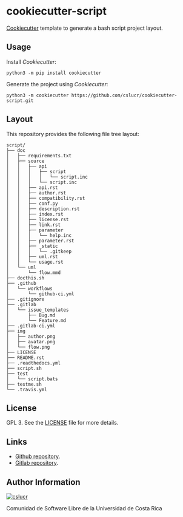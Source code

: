 # cookiecutter-script

[Cookiecutter](https://cookiecutter.rtfd.io) template to generate a bash
script project layout.

## Usage

Install *Cookiecutter*:

```
python3 -m pip install cookiecutter
```

Generate the project using *Cookiecutter*:

```
python3 -m cookiecutter https://github.com/cslucr/cookiecutter-script.git
```

## Layout

This repository provides the following file tree layout:

```
script/
├── doc
│   ├── requirements.txt
│   ├── source
│   │   ├── api
│   │   │   ├── script
│   │   │   │   └── script.inc
│   │   │   └── script.inc
│   │   ├── api.rst
│   │   ├── author.rst
│   │   ├── compatibility.rst
│   │   ├── conf.py
│   │   ├── description.rst
│   │   ├── index.rst
│   │   ├── license.rst
│   │   ├── link.rst
│   │   ├── parameter
│   │   │   └── help.inc
│   │   ├── parameter.rst
│   │   ├── _static
│   │   │   └── .gitkeep
│   │   ├── uml.rst
│   │   └── usage.rst
│   └── uml
│       └── flow.mmd
├── docthis.sh
├── .github
│   └── workflows
│       └── github-ci.yml
├── .gitignore
├── .gitlab
│   └── issue_templates
│       ├── Bug.md
│       └── Feature.md
├── .gitlab-ci.yml
├── img
│   ├── author.png
│   ├── avatar.png
│   └── flow.png
├── LICENSE
├── README.rst
├── .readthedocs.yml
├── script.sh
├── test
│   └── script.bats
├── testme.sh
└── .travis.yml
```

## License

GPL 3. See the
[LICENSE](https://git.beta.ucr.ac.cr/cslucr/plantillas/cookiecutter-script/raw/master/LICENSE)
file for more details.

## Links

  - [Github repository](https://github.com/cslucr/cookiecutter-script).
  - [Gitlab repository](https://git.beta.ucr.ac.cr/cslucr/plantillas/cookiecutter-script).

## Author Information

[![cslucr](https://git.beta.ucr.ac.cr/cslucr/plantillas/cookiecutter-script/raw/master/img/author.png)](https://git.beta.ucr.ac.cr/cslucr)

Comunidad de Software Libre de la Universidad de Costa Rica

